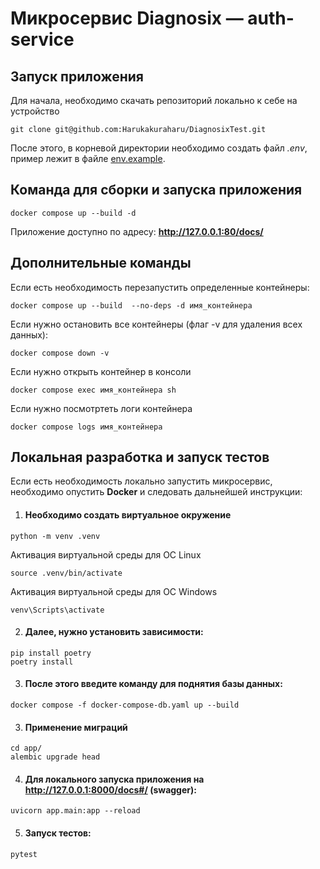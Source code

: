 # Микросервис Diagnosix — auth-service

## Запуск приложения
Для начала, необходимо скачать репозиторий локально к себе на устройство
```
git clone git@github.com:Harukakuraharu/DiagnosixTest.git
```
После этого, в корневой директории необходимо создать файл *.env*, пример лежит в файле [env.example]().

## Команда для сборки и запуска приложения
```
docker compose up --build -d
```
Приложение доступно по адресу: **http://127.0.0.1:80/docs/**


## Дополнительные команды
Если есть необходимость перезапустить определенные контейнеры:
```
docker compose up --build  --no-deps -d имя_контейнера
```
Eсли нужно остановить все контейнеры (флаг -v для удаления всех данных):
```
docker compose down -v
```
Eсли нужно открыть контейнер в консоли
```
docker compose exec имя_контейнера sh
```
Если нужно посмотртеть логи контейнера
```
docker compose logs имя_контейнера
```    

## Локальная разработка и запуск тестов
Если есть необходимость локально запустить микросервис, необходимо опустить **Docker** и следовать дальнейшей инструкции:

1. #### Необходимо создать виртуальное окружение
```
python -m venv .venv
```
Активация виртуальной среды для OC Linux
```
source .venv/bin/activate
```
Активация виртуальной среды для OC Windows
```
venv\Scripts\activate
```
2. #### Далее, нужно установить зависимости:
```
pip install poetry
poetry install
```
3. #### После этого введите команду для поднятия базы данных:
```
docker compose -f docker-compose-db.yaml up --build  
```
3. #### Применение миграций
```
cd app/
alembic upgrade head
```
4. #### Для локального запуска приложения на http://127.0.0.1:8000/docs#/ (swagger):
```
uvicorn app.main:app --reload
```
5. #### Запуск тестов:
```
pytest
```